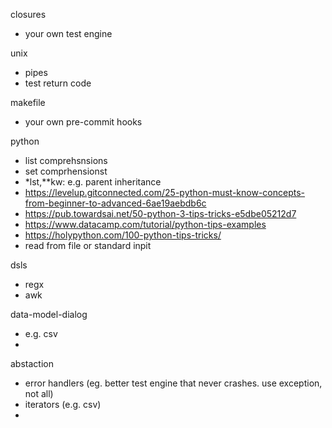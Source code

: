 closures
- your own test engine

unix
- pipes
- test return code


makefile
- your own pre-commit hooks
  
python
- list comprehsnsions
- set comprhensionst
- *lst,**kw: e.g. parent inheritance
- https://levelup.gitconnected.com/25-python-must-know-concepts-from-beginner-to-advanced-6ae19aebdb6c
- https://pub.towardsai.net/50-python-3-tips-tricks-e5dbe05212d7
- https://www.datacamp.com/tutorial/python-tips-examples
- https://holypython.com/100-python-tips-tricks/
- read from file or standard inpit

dsls
- regx
- awk

data-model-dialog
- e.g. csv
- 

abstaction
- error handlers (eg. better test engine that never crashes. use exception, not all)
- iterators (e.g. csv)
- 
